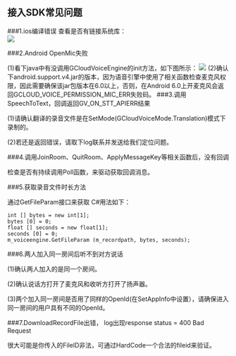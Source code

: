 

## 接入SDK常见问题
###1.ios编译错误
查看是否有链接系统库：  
![](https://mc.qcloudimg.com/static/img/a6b6942b66e94582145b89b224ce6f5f/faq.jpg)

###2.Android OpenMic失败

(1)看下java中有没调用GCloudVoiceEngine的init方法，如下图所示： 
![](https://mc.qcloudimg.com/static/img/bdea05411bb37424592d69a76dc595e7/dc8f3e667738b047bf2cf777f5d209a4.jpg)
(2)确认下android.support.v4.jar的版本，因为语音引擎中使用了相关函数检查麦克风权限，因此需要确保该jar包版本在6.0以上，否则，在Android 6.0上开麦克风会返回GCLOUD_VOICE_PERMISSION_MIC_ERR失败码。
###3.调用SpeechToText，回调返回GV_ON_STT_APIERR结果

(1)请确认翻译的录音文件是在SetMode(GCloudVoiceMode.Translation)模式下录制的。

(2)若还是返回错误，请取下log联系并发送给我们定位问题。

###4.调用JoinRoom、QuitRoom、ApplyMessageKey等相关函数后，没有回调

检查是否有持续调用Poll函数，来驱动获取回调消息。

###5.获取录音文件时长方法

通过GetFileParam接口来获取 C#用法如下：

    int [] bytes = new int[1];
    bytes [0] = 0;
    float [] seconds = new float[1];
    seconds [0] = 0;
    m_voiceengine.GetFileParam (m_recordpath, bytes, seconds);
###6.两人加入同一房间后听不到对方说话

(1)确认两人加入的是同一个房间。

(2)确认说话方打开了麦克风和收听方打开了扬声器。

(3)两个加入同一房间是否用了同样的OpenId(在SetAppInfo中设置），请确保进入同一房间的用户具有不同的OpenId。

###7.DownloadRecordFile出错， log出现response status = 400 Bad Request

很大可能是你传入的FileID非法，可通过HardCode一个合法的fileid来验证。

